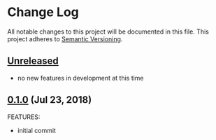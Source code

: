 # Change Log
All notable changes to this project will be documented in this file.
This project adheres to [Semantic Versioning](http://semver.org/).

## [Unreleased](unreleased)

- no new features in development at this time

## [0.1.0](https://github.com/hansohn/hdf-chef/compare/0.1.0...0.1.0) (Jul 23, 2018)

FEATURES:

- initial commit
